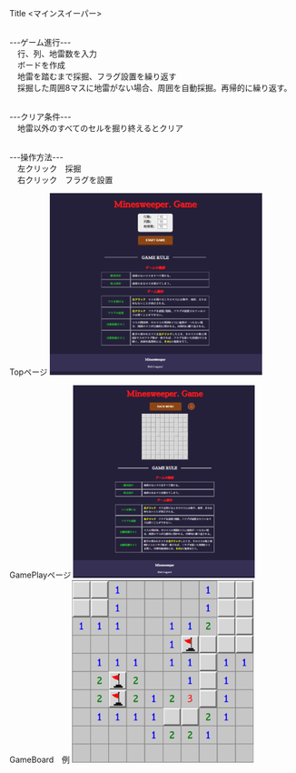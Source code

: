 Title <マインスイーパー><br><br>

---ゲーム進行---<br>
　行、列、地雷数を入力<br>
　ボードを作成<br>
　地雷を踏むまで採掘、フラグ設置を繰り返す<br>
　採掘した周囲8マスに地雷がない場合、周囲を自動採掘。再帰的に繰り返す。<br><br>
 
---クリア条件---<br>
　地雷以外のすべてのセルを掘り終えるとクリア<br><br>
 
 ---操作方法---<br>
 　左クリック　採掘<br>
 　右クリック　フラグを設置<br>

Topページ
![top](./README_img/minesweeperTop.png)<br>

GamePlayページ
![play](./README_img/minesweeperPlay.png)
GameBoard　例
![Board](./README_img/minesweeperBoard.png)

